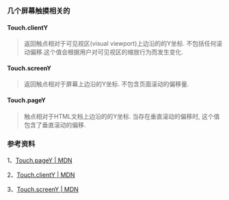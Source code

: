 ### 几个屏幕触摸相关的

#### Touch.clientY

> 返回触点相对于可见视区(visual viewport)上边沿的的Y坐标. 不包括任何滚动偏移.这个值会根据用户对可见视区的缩放行为而发生变化.

#### Touch.screenY

> 返回触点相对于屏幕上边沿的Y坐标. 不包含页面滚动的偏移量.

#### Touch.pageY

> 触点相对于HTML文档上边沿的的Y坐标. 当存在垂直滚动的偏移时, 这个值包含了垂直滚动的偏移.

### 参考资料

1、[Touch.pageY | MDN  ](https://developer.mozilla.org/zh-CN/docs/Web/API/Touch/pageY)

2、[Touch.clientY | MDN  ](https://developer.mozilla.org/zh-CN/docs/Web/API/Touch/clientY)

3、[Touch.screenY | MDN  ](https://developer.mozilla.org/zh-CN/docs/Web/API/Touch/screenY)

